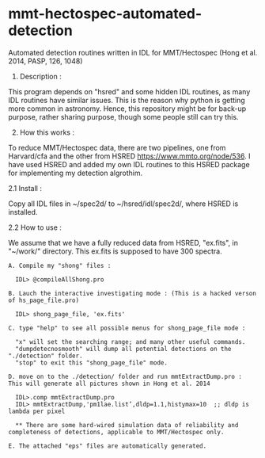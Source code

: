 # mmt-hectospec-automated-detection
Automated detection routines written in IDL for MMT/Hectospec (Hong et al. 2014, PASP, 126, 1048)


1. Description : 

  This program depends on "hsred" and some hidden IDL routines, as many IDL routines have similar issues. This is the reason why python is getting more common in astronomy. Hence, this repository might be for back-up purpose, rather sharing purpose, though some people still can try this. 

2. How this works : 

  To reduce MMT/Hectospec data, there are two pipelines, one from Harvard/cfa and the other from HSRED https://www.mmto.org/node/536. I have used HSRED and added my own IDL routines to this HSRED package for implementing my detection algrothim.   
  
  2.1 Install : 
  
  Copy all IDL files in ~/spec2d/ to ~/hsred/idl/spec2d/, where HSRED is installed.
  
  2.2 How to use : 
  
  We assume that we have a fully reduced data from HSRED, "ex.fits", in "~/work/" directory. This ex.fits is supposed to have 300 spectra.
 
    A. Compile my "shong" files : 
    
      IDL> @compileAllShong.pro

    B. Lauch the interactive investigating mode : (This is a hacked verson of hs_page_file.pro) 
      
      IDL> shong_page_file, 'ex.fits' 
      
    C. type "help" to see all possible menus for shong_page_file mode :
    
      "x" will set the searching range; and many other useful commands. 
      "dumpdetecnosmooth" will dump all potential detections on the "./detection" folder. 
      "stop" to exit this "shong_page_file" mode. 
      
    D. move on to the ./detection/ folder and run mmtExtractDump.pro : This will generate all pictures shown in Hong et al. 2014
    
      IDL>.comp mmtExtractDump.pro
      IDL> mmtExtractDump,'pm1lae.list’,dldp=1.1,histymax=10  ;; dldp is lambda per pixel
      
      ** There are some hard-wired simulation data of reliability and completeness of detections, applicable to MMT/Hectospec only. 

    E. The attached "eps" files are automatically generated. 

